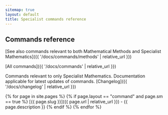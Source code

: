```yaml
---
sitemap: true
layout: default
title: Specialist commands reference
---
```


## Commands reference

[See also commands relevant to both Mathematical Methods and Specialist Mathematics]({{ '/docs/commands/methods' | relative_url }})

[All commands]({{ '/docs/commands' | relative_url }})

Commands relevant to only Specialist Mathematics. Documentation applicable for latest updates of commands. [Changelog]({{ '/docs/changelog' | relative_url }})

{% for page in site.pages %}
  {% if page.layout == "command" and page.sm == true %}
[{{ page.slug }}]({{ page.url | relative_url }}) - {{ page.description }}
  {% endif %}
{% endfor %}

